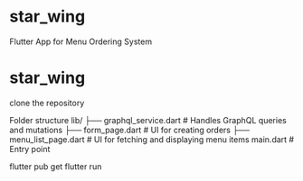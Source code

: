 # star_wing
Flutter App for Menu Ordering System
# star_wing
<!-- Flutter App for Menu Ordering System -->

clone the repository

Folder structure
    lib/
    ├── graphql_service.dart    # Handles GraphQL queries and mutations
    ├── form_page.dart          # UI for creating orders
    ├── menu_list_page.dart     # UI for fetching and displaying menu items
    main.dart                   # Entry point

flutter pub get
flutter run
